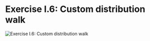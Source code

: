 # Exercise I.6: Custom distribution walk

![Exercise I.6: Custom distribution walk](https://raw.githubusercontent.com/mark-gerarts/nature-of-code/master/screenshots/Exercise%20I.6%3A%20Custom%20distribution%20walk.gif)